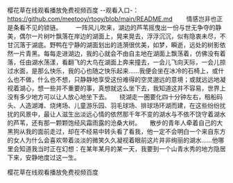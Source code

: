 樱花草在线观看播放免费视频百度
--观看入口-：https://github.com/meetooy/rtooy/blob/main/README.md
　　情感岂非也正是条看不见的锁链。
　　一阵风儿吹来，湖边的芦苇摇曳出一份与世无争夺的静美，偶尔一片树叶飘落在岸边的湖面上，晃来晃去，浮浮沉沉，似有隐衷未尽，不甘沉落于湖底。野鸭在宁静的湖面划出的涟漪很优美，如梦，瞬逝，远处的树影依然一片青黑。每每走进湖边，我的心就会不由自主地在湖面上飘荡着，仿佛没有着落，任由湖水荡漾，看翻飞的大鸟在湖面上奔来撞去，一会儿飞向天际，一会儿掠过水面，是那么快乐，我的心也随之快乐起来……我便会坐在冰冷的石椅上，或什么也不做，什么也不想，只静静地享受这份难得的空灵邈远的意境；或就远远地凝视着湖心，想一些并不重要的事，真想就这么坐下去，我知道这并不容易，世界上没有多少地方可以让人放心地坐下去。　　绕湖走一圈要化四十分钟左右，租船码头、人造湖滩、烧烤场、儿童游乐园、羽毛球场、排球场环湖而建，在这些纷纷扰扰的风景中，最让人滋生出淡远心情的依然那千年不变的湖水与不依不饶守着湖水的芦苇，还有那一颗颗饱经风霜雨露的沧桑大树。　　散步的青年人牵着自己的大黑狗从我的面前走过，却在不经易中转头看了看我，他一定不会明白一个来自东方的女人为什么会喜欢带着淡淡的微笑久久凝视着眼前这片并非绚丽的湖水……他哪里会知道我当时正在幻想：在某年某月的某一天，我要到一个山青水秀的地方隐居下来，安静地度过这一生。

樱花草在线观看播放免费视频百度

